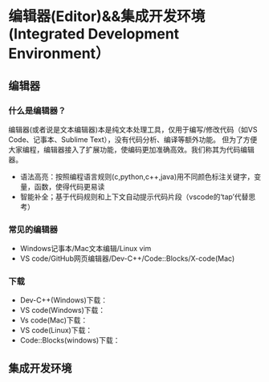 # 编辑器(Editor)&&集成开发环境(Integrated Development Environment）

## 编辑器
### 什么是编辑器？
编辑器(或者说是文本编辑器)本是纯文本处理工具，仅用于编写/修改代码（如VS Code、记事本、Sublime Text），没有代码分析、编译等额外功能。
但为了方便大家编程，编辑器接入了扩展功能，使编码更加准确高效。我们称其为代码编辑器。
- 语法高亮：按照编程语言规则(c,python,c++,java)用不同颜色标注关键字，变量，函数，使得代码更易读
- 智能补全；基于代码规则和上下文自动提示代码片段（vscode的‘tap’代替思考）
### 常见的编辑器
- Windows记事本/Mac文本编辑/Linux vim
- VS code/GitHub网页编辑器/Dev-C++/Code::Blocks/X-code(Mac)

### 下载
 - Dev-C++(Windows)下载：    
 - VS code(Windows)下载：
 - Vs code(Mac)下载：
 - VS code(Linux)下载：
 - Code::Blocks(windows)下载：

## 集成开发环境
